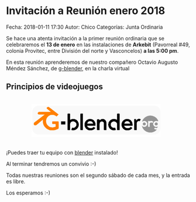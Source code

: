 Invitación a Reunión enero 2018
==================================

Fecha: 2018-01-11 17:30
Autor: Chico
Categorías: Junta Ordinaria

Se hace una atenta invitación a la primer reunión ordinaria que se celebraremos el __13 de enero__ en las instalaciones de __Arkebit__ (Pavorreal #49, colonia Provitec, entre División del norte y Vasconcelos) __a las 5:00 pm__.

En esta reunión aprenderemos de nuestro compañero Octavio Augusto Méndez Sánchez, de [g-blender](http://www.g-blender.org/), en la charla virtual

## __Principios de videojuegos__

<br />

<center>
<a class="img-responsive" href="2018-01-11-invitacion-reunion-enero/logo-g-blender-org.png"><img class="img-responsive" style="width:70%;height:auto;margin-right:12px;" src="2018-01-11-invitacion-reunion-enero/logo-g-blender-org.png" alt="g-blender" width="325" height="250"></a>
</center>

<br />

¡Puedes traer tu equipo con [blender](https://www.blender.org/) instalado!

Al terminar tendremos un convivio :-)

Todas nuestras reuniones son el segundo sábado de cada mes, y la entrada es libre.

Los esperamos :-)
